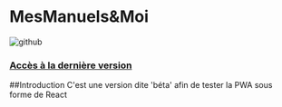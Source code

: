 # MesManuels&Moi
![github](https://user-images.githubusercontent.com/61412853/218373141-e07af1c2-d0eb-44d6-adf5-c59ca856de46.png)


### [Accès à la dernière version](https://pwa.mdev-network.fr)

##Introduction
C'est une version dite 'béta' afin de tester la PWA sous forme de React
